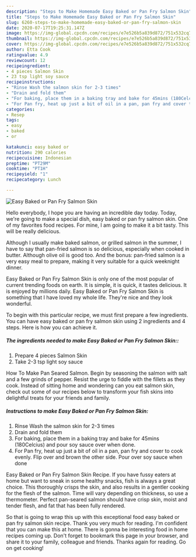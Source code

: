 ```yaml
---
description: "Steps to Make Homemade Easy Baked or Pan Fry Salmon Skin"
title: "Steps to Make Homemade Easy Baked or Pan Fry Salmon Skin"
slug: 6260-steps-to-make-homemade-easy-baked-or-pan-fry-salmon-skin
date: 2020-07-17T19:25:31.147Z
image: https://img-global.cpcdn.com/recipes/e7e526b5a839d872/751x532cq70/easy-baked-or-pan-fry-salmon-skin-recipe-main-photo.jpg
thumbnail: https://img-global.cpcdn.com/recipes/e7e526b5a839d872/751x532cq70/easy-baked-or-pan-fry-salmon-skin-recipe-main-photo.jpg
cover: https://img-global.cpcdn.com/recipes/e7e526b5a839d872/751x532cq70/easy-baked-or-pan-fry-salmon-skin-recipe-main-photo.jpg
author: Etta Cook
ratingvalue: 4.9
reviewcount: 12
recipeingredient:
- 4 pieces Salmon Skin
- 23 tsp light soy sauce
recipeinstructions:
- "Rinse Wash the salmon skin for 2-3 times"
- "Drain and fold them"
- "For baking, place them in a baking tray and bake for 45mins (180Celcius) and pour soy sauce over when done."
- "For Pan fry, heat up just a bit of oil in a pan, pan fry and cover to cook evenly. Flip over and brown the other side. Pour over soy sauce when done"
categories:
- Resep
tags:
- easy
- baked
- or

katakunci: easy baked or
nutrition: 290 calories
recipecuisine: Indonesian
preptime: "PT29M"
cooktime: "PT1H"
recipeyield: "1"
recipecategory: Lunch

---
```



![Easy Baked or Pan Fry Salmon Skin](https://img-global.cpcdn.com/recipes/e7e526b5a839d872/751x532cq70/easy-baked-or-pan-fry-salmon-skin-recipe-main-photo.jpg)

Hello everybody, I hope you are having an incredible day today. Today, we're going to make a special dish, easy baked or pan fry salmon skin. One of my favorites food recipes. For mine, I am going to make it a bit tasty. This will be really delicious.

Although I usually make baked salmon, or grilled salmon in the summer, I have to say that pan-fried salmon is so delicious, especially when cooked in butter. Although olive oil is good too. And the bonus: pan-fried salmon is a very easy meal to prepare, making it very suitable for a quick weeknight dinner.

Easy Baked or Pan Fry Salmon Skin is only one of the most popular of current trending foods on earth. It is simple, it is quick, it tastes delicious. It is enjoyed by millions daily. Easy Baked or Pan Fry Salmon Skin is something that I have loved my whole life. They're nice and they look wonderful.


To begin with this particular recipe, we must first prepare a few ingredients. You can have easy baked or pan fry salmon skin using 2 ingredients and 4 steps. Here is how you can achieve it.

##### The ingredients needed to make Easy Baked or Pan Fry Salmon Skin::

1. Prepare 4 pieces Salmon Skin
1. Take 2-3 tsp light soy sauce


How To Make Pan Seared Salmon. Begin by seasoning the salmon with salt and a few grinds of pepper. Resist the urge to fiddle with the fillets as they cook. Instead of sitting home and wondering can you eat salmon skin, check out some of our recipes below to transform your fish skins into delightful treats for your friends and family. 

##### Instructions to make Easy Baked or Pan Fry Salmon Skin:

1. Rinse Wash the salmon skin for 2-3 times
1. Drain and fold them
1. For baking, place them in a baking tray and bake for 45mins (180Celcius) and pour soy sauce over when done.
1. For Pan fry, heat up just a bit of oil in a pan, pan fry and cover to cook evenly. Flip over and brown the other side. Pour over soy sauce when done


Easy Baked or Pan Fry Salmon Skin Recipe. If you have fussy eaters at home but want to sneak in some healthy snacks, fish is always a great choice. This thoroughly crisps the skin, and also results in a gentler cooking for the flesh of the salmon. Time will vary depending on thickness, so use a thermometer. Perfect pan-seared salmon should have crisp skin, moist and tender flesh, and fat that has been fully rendered. 

So that is going to wrap this up with this exceptional food easy baked or pan fry salmon skin recipe. Thank you very much for reading. I'm confident that you can make this at home. There is gonna be interesting food in home recipes coming up. Don't forget to bookmark this page in your browser, and share it to your family, colleague and friends. Thanks again for reading. Go on get cooking!
